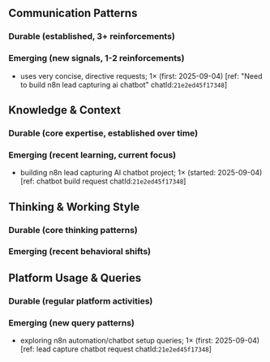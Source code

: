 ## Communication Patterns
### Durable (established, 3+ reinforcements)

### Emerging (new signals, 1-2 reinforcements)
- uses very concise, directive requests; 1× (first: 2025-09-04) [ref: "Need to build n8n lead capturing ai chatbot" chatId:`21e2ed45f17348`]

## Knowledge & Context
### Durable (core expertise, established over time)

### Emerging (recent learning, current focus)
- building n8n lead capturing AI chatbot project; 1× (started: 2025-09-04) [ref: chatbot build request chatId:`21e2ed45f17348`]

## Thinking & Working Style
### Durable (core thinking patterns)

### Emerging (recent behavioral shifts)

## Platform Usage & Queries
### Durable (regular platform activities)

### Emerging (new query patterns)
- exploring n8n automation/chatbot setup queries; 1× (first: 2025-09-04) [ref: lead capture chatbot request chatId:`21e2ed45f17348`]